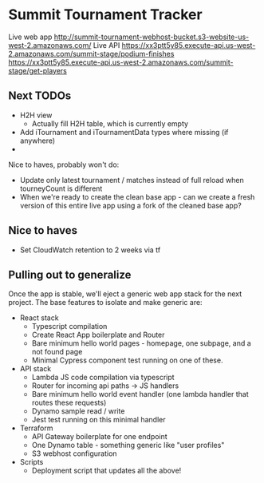 # Summit Tournament Tracker

Live web app
http://summit-tournament-webhost-bucket.s3-website-us-west-2.amazonaws.com/
Live API
https://xx3ptt5y85.execute-api.us-west-2.amazonaws.com/summit-stage/podium-finishes
https://xx3ptt5y85.execute-api.us-west-2.amazonaws.com/summit-stage/get-players

## Next TODOs
- H2H view
    - Actually fill H2H table, which is currently empty
- Add iTournament and iTournamentData types where missing (if anywhere)
- 
Nice to haves, probably won't do:
- Update only latest tournament / matches instead of full reload when tourneyCount is different
- When we're ready to create the clean base app - can we create a fresh version of this entire live app using a fork of the cleaned base app?

## Nice to haves
- Set CloudWatch retention to 2 weeks via tf


## Pulling out to generalize
Once the app is stable, we'll eject a generic web app stack for the next project. The base features to isolate and make generic are:
- React stack
    - Typescript compilation
    - Create React App boilerplate and Router
    - Bare minimum hello world pages - homepage, one subpage, and a not found page
    - Minimal Cypress component test running on one of these.
- API stack
    - Lambda JS code compilation via typescript
    - Router for incoming api paths -> JS handlers
    - Bare minimum hello world event handler (one lambda handler that routes these requests)
    - Dynamo sample read / write
    - Jest test running on this minimal handler
- Terraform
    - API Gateway boilerplate for one endpoint
    - One Dynamo table - something generic like "user profiles"
    - S3 webhost configuration
- Scripts
    - Deployment script that updates all the above!
